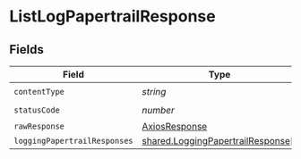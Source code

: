 # ListLogPapertrailResponse


## Fields

| Field                                                                                  | Type                                                                                   | Required                                                                               | Description                                                                            |
| -------------------------------------------------------------------------------------- | -------------------------------------------------------------------------------------- | -------------------------------------------------------------------------------------- | -------------------------------------------------------------------------------------- |
| `contentType`                                                                          | *string*                                                                               | :heavy_check_mark:                                                                     | N/A                                                                                    |
| `statusCode`                                                                           | *number*                                                                               | :heavy_check_mark:                                                                     | N/A                                                                                    |
| `rawResponse`                                                                          | [AxiosResponse](https://axios-http.com/docs/res_schema)                                | :heavy_minus_sign:                                                                     | N/A                                                                                    |
| `loggingPapertrailResponses`                                                           | [shared.LoggingPapertrailResponse](../../models/shared/loggingpapertrailresponse.md)[] | :heavy_minus_sign:                                                                     | OK                                                                                     |